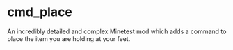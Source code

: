 # cmd_place
An incredibly detailed and complex Minetest mod which adds a command to place the item you are holding at your feet.
